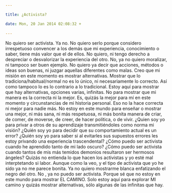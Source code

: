 ```yaml
---

title: ¿Activista?

date: Mon, 20 Jan 2014 02:08:32 +
 
---
```

No quiero ser activista. Ya no. 
No quiero serlo porque considero irrespetuoso convencer a los demás que mi experiencia, conocimiento o saber, tiene más valor que el de ellos. No quiero, ni tengo derecho a despreciar o desvalorizar la experiencia del otro. 
No, ya no quiero moralizar, ni tampoco ser buen ejemplo. No quiero ya decir que acciones, métodos o ideas son buenas, ni juzgar aquellas diferentes como malas. 
Creo que mi misión en este momento es mostrar alternativas. Mostrar que lo tradiciona/habitual/normal no es lo único, ni necesariamente lo correcto. Así como tampoco lo es lo contrario a lo tradicional. Estoy aquí para mostrar que hay alternativas, opciones varias, infinitas. No para mostrar que mi manera es la correcta ni la mejor. Es, quizás la mejor para mí en este momento y circunstancias de mi historia personal. Eso no la hace correcta ni mejor para nadie más. No estoy en este mundo para enseñar o mostrar una mejor, ni más sana, ni más respetuosa, ni más bonita manera de criar, de comer, de moverse, de creer, de hacer política, o de vivir. 
¿Quien soy yo para privar a otros de su aprendizaje transmitiéndoles como norma mi visión? ¿Quién soy yo para decidir que su comportamiento actual es un error? ¿Quién soy yo para saber si al evitarles sus supuestos errores les estoy privando una experiencia trascendental? 
¿Cómo puedo ser activista cuando he aprendido tanto de mi lado oscuro? ¿Cómo puedo ser activista cuando tantos de mis más temidos demonios resultaron ser hermosos ángeles? 
Quizás no entienda lo que hacen los activistas y yo esté mal interptetando si labor. Aunque como la veo, y el tipo de activista que yo he sido ya no me parece bonita. Ya  no quiero mostrarme blanca enfatizando el negro del otro. No , ya no puedo ser activista. Porque sé que no estoy en este mundo para mostrar EL CAMINO. Solo estoy aquí para explorar MI camino y quizás mostrar alternativas, sólo algunas de las infinitas que hay.
